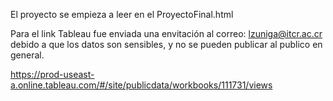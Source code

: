 El proyecto se empieza a leer en el ProyectoFinal.html

Para el link Tableau fue enviada una envitación al correo: lzuniga@itcr.ac.cr debido a que los datos son sensibles, y no se pueden publicar al publico en general.

https://prod-useast-a.online.tableau.com/#/site/publicdata/workbooks/111731/views

